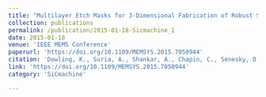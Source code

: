 ```yaml
---
title: "Multilayer Etch Masks for 3-Dimensional Fabrication of Robust Silicon Carbide Microstructures"
collection: publications
permalink: /publication/2015-01-18-Sicmachine_1
date: 2015-01-18
venue: 'IEEE MEMS Conference'
paperurl: 'https://doi.org/10.1109/MEMSYS.2015.7050944'
citation: 'Dowling, K., Suria, A., Shankar, A., Chapin, C., Senesky, D. “Multilayer Etch Masks for 3-Dimensional Fabrication of Robust Silicon Carbide Microstructures”, presented at IEEE MEMS Conference at Estoril, Portugal. Jan 18-22, 2015, pp 284-287., acceptance rate 41%, DOI: 10.1109/MEMSYS.2015.7050944'
link: 'https://doi.org/10.1109/MEMSYS.2015.7050944'
category: 'SiCmachine'

---
```

